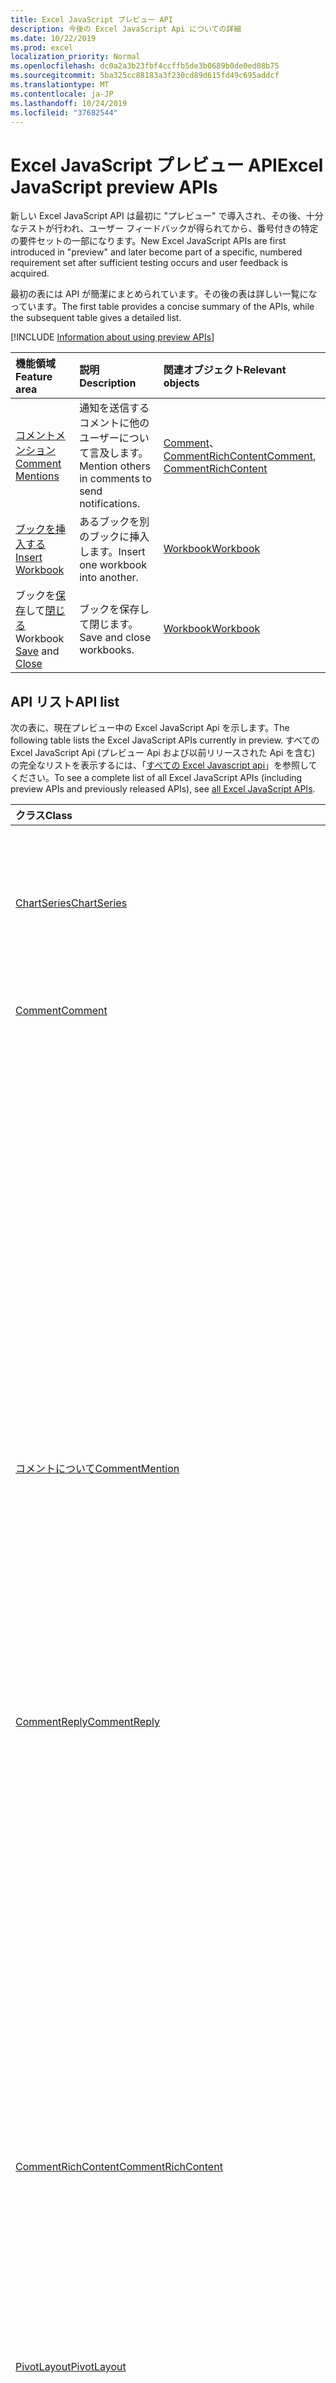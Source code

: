 ```yaml
---
title: Excel JavaScript プレビュー API
description: 今後の Excel JavaScript Api についての詳細
ms.date: 10/22/2019
ms.prod: excel
localization_priority: Normal
ms.openlocfilehash: dc0a2a3b23fbf4ccffb5de3b0689b0de0ed08b75
ms.sourcegitcommit: 5ba325cc88183a3f230cd89d615fd49c695addcf
ms.translationtype: MT
ms.contentlocale: ja-JP
ms.lasthandoff: 10/24/2019
ms.locfileid: "37682544"
---
```

# <a name="excel-javascript-preview-apis"></a><span data-ttu-id="63a89-103">Excel JavaScript プレビュー API</span><span class="sxs-lookup"><span data-stu-id="63a89-103">Excel JavaScript preview APIs</span></span>

<span data-ttu-id="63a89-104">新しい Excel JavaScript API は最初に "プレビュー" で導入され、その後、十分なテストが行われ、ユーザー フィードバックが得られてから、番号付きの特定の要件セットの一部になります。</span><span class="sxs-lookup"><span data-stu-id="63a89-104">New Excel JavaScript APIs are first introduced in "preview" and later become part of a specific, numbered requirement set after sufficient testing occurs and user feedback is acquired.</span></span>

<span data-ttu-id="63a89-105">最初の表には API が簡潔にまとめられています。その後の表は詳しい一覧になっています。</span><span class="sxs-lookup"><span data-stu-id="63a89-105">The first table provides a concise summary of the APIs, while the subsequent table gives a detailed list.</span></span>

[!INCLUDE [Information about using preview APIs](../../includes/using-preview-apis-host.md)]

| <span data-ttu-id="63a89-106">機能領域</span><span class="sxs-lookup"><span data-stu-id="63a89-106">Feature area</span></span> | <span data-ttu-id="63a89-107">説明</span><span class="sxs-lookup"><span data-stu-id="63a89-107">Description</span></span> | <span data-ttu-id="63a89-108">関連オブジェクト</span><span class="sxs-lookup"><span data-stu-id="63a89-108">Relevant objects</span></span> |
|:--- |:--- |:--- |
| [<span data-ttu-id="63a89-109">コメントメンション</span><span class="sxs-lookup"><span data-stu-id="63a89-109">Comment Mentions</span></span>](../../excel/excel-add-ins-comments.md#mentions-preview) | <span data-ttu-id="63a89-110">通知を送信するコメントに他のユーザーについて言及します。</span><span class="sxs-lookup"><span data-stu-id="63a89-110">Mention others in comments to send notifications.</span></span> | <span data-ttu-id="63a89-111">[Comment](/javascript/api/excel/excel.comment)、 [CommentRichContent](/javascript/api/excel/excel.commentrichcontent)</span><span class="sxs-lookup"><span data-stu-id="63a89-111">[Comment](/javascript/api/excel/excel.comment), [CommentRichContent](/javascript/api/excel/excel.commentrichcontent)</span></span> |
| [<span data-ttu-id="63a89-112">ブックを挿入する</span><span class="sxs-lookup"><span data-stu-id="63a89-112">Insert Workbook</span></span>](../../excel/excel-add-ins-workbooks.md#insert-a-copy-of-an-existing-workbook-into-the-current-one-preview) | <span data-ttu-id="63a89-113">あるブックを別のブックに挿入します。</span><span class="sxs-lookup"><span data-stu-id="63a89-113">Insert one workbook into another.</span></span>  | [<span data-ttu-id="63a89-114">Workbook</span><span class="sxs-lookup"><span data-stu-id="63a89-114">Workbook</span></span>](/javascript/api/excel/excel.worksheetcollection) |
| <span data-ttu-id="63a89-115">ブックを[保存](../../excel/excel-add-ins-workbooks.md#save-the-workbook-preview)して[閉じる](../../excel/excel-add-ins-workbooks.md#close-the-workbook-preview)</span><span class="sxs-lookup"><span data-stu-id="63a89-115">Workbook [Save](../../excel/excel-add-ins-workbooks.md#save-the-workbook-preview) and [Close](../../excel/excel-add-ins-workbooks.md#close-the-workbook-preview)</span></span> | <span data-ttu-id="63a89-116">ブックを保存して閉じます。</span><span class="sxs-lookup"><span data-stu-id="63a89-116">Save and close workbooks.</span></span>  | [<span data-ttu-id="63a89-117">Workbook</span><span class="sxs-lookup"><span data-stu-id="63a89-117">Workbook</span></span>](/javascript/api/excel/excel.workbook) |

## <a name="api-list"></a><span data-ttu-id="63a89-118">API リスト</span><span class="sxs-lookup"><span data-stu-id="63a89-118">API list</span></span>

<span data-ttu-id="63a89-119">次の表に、現在プレビュー中の Excel JavaScript Api を示します。</span><span class="sxs-lookup"><span data-stu-id="63a89-119">The following table lists the Excel JavaScript APIs currently in preview.</span></span> <span data-ttu-id="63a89-120">すべての Excel JavaScript Api (プレビュー Api および以前リリースされた Api を含む) の完全なリストを表示するには、「[すべての Excel Javascript api](/javascript/api/excel?view=excel-js-preview)」を参照してください。</span><span class="sxs-lookup"><span data-stu-id="63a89-120">To see a complete list of all Excel JavaScript APIs (including preview APIs and previously released APIs), see [all Excel JavaScript APIs](/javascript/api/excel?view=excel-js-preview).</span></span>

| <span data-ttu-id="63a89-121">クラス</span><span class="sxs-lookup"><span data-stu-id="63a89-121">Class</span></span> | <span data-ttu-id="63a89-122">フィールド</span><span class="sxs-lookup"><span data-stu-id="63a89-122">Fields</span></span> | <span data-ttu-id="63a89-123">説明</span><span class="sxs-lookup"><span data-stu-id="63a89-123">Description</span></span> |
|:---|:---|:---|
|[<span data-ttu-id="63a89-124">ChartSeries</span><span class="sxs-lookup"><span data-stu-id="63a89-124">ChartSeries</span></span>](/javascript/api/excel/excel.chartseries)|[<span data-ttu-id="63a89-125">getDimensionValues (dimension: Excel. ChartSeriesDimension)</span><span class="sxs-lookup"><span data-stu-id="63a89-125">getDimensionValues(dimension: Excel.ChartSeriesDimension)</span></span>](/javascript/api/excel/excel.chartseries#getdimensionvalues-dimension-)|<span data-ttu-id="63a89-126">グラフの系列の1つの次元から値を取得します。</span><span class="sxs-lookup"><span data-stu-id="63a89-126">Gets the values from a single dimension of the chart series.</span></span> <span data-ttu-id="63a89-127">指定できるのは、指定された次元と、グラフ系列に対するデータのマッピング方法によって異なります。</span><span class="sxs-lookup"><span data-stu-id="63a89-127">These could be either category values or data values, depending on the dimension specified and how the data is mapped for the chart series.</span></span>|
|[<span data-ttu-id="63a89-128">Comment</span><span class="sxs-lookup"><span data-stu-id="63a89-128">Comment</span></span>](/javascript/api/excel/excel.comment)|[<span data-ttu-id="63a89-129">mentions</span><span class="sxs-lookup"><span data-stu-id="63a89-129">mentions</span></span>](/javascript/api/excel/excel.comment#mentions)|<span data-ttu-id="63a89-130">コメントに記載されているエンティティ (人物など) を取得します。</span><span class="sxs-lookup"><span data-stu-id="63a89-130">Gets the entities (e.g. people) that are mentioned in comments.</span></span>|
||[<span data-ttu-id="63a89-131">richContent</span><span class="sxs-lookup"><span data-stu-id="63a89-131">richContent</span></span>](/javascript/api/excel/excel.comment#richcontent)|<span data-ttu-id="63a89-132">リッチコメントの内容 (コメントに含まれるメンションなど) を取得します。</span><span class="sxs-lookup"><span data-stu-id="63a89-132">Gets the rich comment content (e.g. mentions in comments).</span></span> <span data-ttu-id="63a89-133">この文字列は、エンドユーザーに表示されることを意図したものではありません。</span><span class="sxs-lookup"><span data-stu-id="63a89-133">This string is not meant to be displayed to end-users.</span></span> <span data-ttu-id="63a89-134">アドインでは、リッチコメントコンテンツを解析するためにのみ使用する必要があります。</span><span class="sxs-lookup"><span data-stu-id="63a89-134">Your add-in should only use this to parse rich comment content.</span></span>|
||[<span data-ttu-id="63a89-135">解析</span><span class="sxs-lookup"><span data-stu-id="63a89-135">resolved</span></span>](/javascript/api/excel/excel.comment#resolved)|<span data-ttu-id="63a89-136">コメントスレッドの状態を取得または設定します。</span><span class="sxs-lookup"><span data-stu-id="63a89-136">Gets or sets the comment thread status.</span></span> <span data-ttu-id="63a89-137">値 "true" は、コメントスレッドが解決された状態であることを意味します。</span><span class="sxs-lookup"><span data-stu-id="63a89-137">A value of "true" means the comment thread is in the resolved state.</span></span>|
||[<span data-ttu-id="63a89-138">updateMentions (contentWithMentions ション: CommentRichContent)</span><span class="sxs-lookup"><span data-stu-id="63a89-138">updateMentions(contentWithMentions: Excel.CommentRichContent)</span></span>](/javascript/api/excel/excel.comment#updatementions-contentwithmentions-)|<span data-ttu-id="63a89-139">特別に書式設定された文字列とメンションの一覧を使用して、コメントの内容を更新します。</span><span class="sxs-lookup"><span data-stu-id="63a89-139">Updates the comment content with a specially formatted string and a list of mentions.</span></span>|
|[<span data-ttu-id="63a89-140">コメントについて</span><span class="sxs-lookup"><span data-stu-id="63a89-140">CommentMention</span></span>](/javascript/api/excel/excel.commentmention)|[<span data-ttu-id="63a89-141">email</span><span class="sxs-lookup"><span data-stu-id="63a89-141">email</span></span>](/javascript/api/excel/excel.commentmention#email)|<span data-ttu-id="63a89-142">コメントで言及されているエンティティの電子メールアドレスを取得または設定します。</span><span class="sxs-lookup"><span data-stu-id="63a89-142">Gets or sets the email address of the entity that is mentioned in comment.</span></span>|
||[<span data-ttu-id="63a89-143">id</span><span class="sxs-lookup"><span data-stu-id="63a89-143">id</span></span>](/javascript/api/excel/excel.commentmention#id)|<span data-ttu-id="63a89-144">エンティティの id を取得または設定します。</span><span class="sxs-lookup"><span data-stu-id="63a89-144">Gets or sets the id of the entity.</span></span> <span data-ttu-id="63a89-145">これは、の`CommentRichContent.richContent`id 情報に合わせて配置されます。</span><span class="sxs-lookup"><span data-stu-id="63a89-145">This is aligned with the id information in `CommentRichContent.richContent`.</span></span>|
||[<span data-ttu-id="63a89-146">name</span><span class="sxs-lookup"><span data-stu-id="63a89-146">name</span></span>](/javascript/api/excel/excel.commentmention#name)|<span data-ttu-id="63a89-147">コメントで言及されているエンティティの名前を取得または設定します。</span><span class="sxs-lookup"><span data-stu-id="63a89-147">Gets or sets the name of the entity that is mentioned in comment.</span></span>|
|[<span data-ttu-id="63a89-148">CommentReply</span><span class="sxs-lookup"><span data-stu-id="63a89-148">CommentReply</span></span>](/javascript/api/excel/excel.commentreply)|[<span data-ttu-id="63a89-149">mentions</span><span class="sxs-lookup"><span data-stu-id="63a89-149">mentions</span></span>](/javascript/api/excel/excel.commentreply#mentions)|<span data-ttu-id="63a89-150">コメントに記載されているエンティティ (人物など) を取得します。</span><span class="sxs-lookup"><span data-stu-id="63a89-150">Gets the entities (e.g. people) that are mentioned in comments.</span></span>|
||[<span data-ttu-id="63a89-151">解析</span><span class="sxs-lookup"><span data-stu-id="63a89-151">resolved</span></span>](/javascript/api/excel/excel.commentreply#resolved)|<span data-ttu-id="63a89-152">コメントの返信状態を取得または設定します。</span><span class="sxs-lookup"><span data-stu-id="63a89-152">Gets or sets the comment reply status.</span></span> <span data-ttu-id="63a89-153">値 "true" は、コメント応答が解決された状態であることを意味します。</span><span class="sxs-lookup"><span data-stu-id="63a89-153">A value of "true" means the comment reply is in the resolved state.</span></span>|
||[<span data-ttu-id="63a89-154">richContent</span><span class="sxs-lookup"><span data-stu-id="63a89-154">richContent</span></span>](/javascript/api/excel/excel.commentreply#richcontent)|<span data-ttu-id="63a89-155">リッチコメントの内容 (コメントに含まれるメンションなど) を取得します。</span><span class="sxs-lookup"><span data-stu-id="63a89-155">Gets the rich comment content (e.g. mentions in comments).</span></span> <span data-ttu-id="63a89-156">この文字列は、エンドユーザーに表示されることを意図したものではありません。</span><span class="sxs-lookup"><span data-stu-id="63a89-156">This string is not meant to be displayed to end-users.</span></span> <span data-ttu-id="63a89-157">アドインでは、リッチコメントコンテンツを解析するためにのみ使用する必要があります。</span><span class="sxs-lookup"><span data-stu-id="63a89-157">Your add-in should only use this to parse rich comment content.</span></span>|
||[<span data-ttu-id="63a89-158">updateMentions (contentWithMentions ション: CommentRichContent)</span><span class="sxs-lookup"><span data-stu-id="63a89-158">updateMentions(contentWithMentions: Excel.CommentRichContent)</span></span>](/javascript/api/excel/excel.commentreply#updatementions-contentwithmentions-)|<span data-ttu-id="63a89-159">特別に書式設定された文字列とメンションの一覧を使用して、コメントの内容を更新します。</span><span class="sxs-lookup"><span data-stu-id="63a89-159">Updates the comment content with a specially formatted string and a list of mentions.</span></span>|
|[<span data-ttu-id="63a89-160">CommentRichContent</span><span class="sxs-lookup"><span data-stu-id="63a89-160">CommentRichContent</span></span>](/javascript/api/excel/excel.commentrichcontent)|[<span data-ttu-id="63a89-161">mentions</span><span class="sxs-lookup"><span data-stu-id="63a89-161">mentions</span></span>](/javascript/api/excel/excel.commentrichcontent#mentions)|<span data-ttu-id="63a89-162">コメント内で記述されているすべてのエンティティ (人物など) を含む配列。</span><span class="sxs-lookup"><span data-stu-id="63a89-162">An array containing all the entities (e.g. people) mentioned within the comment.</span></span>|
||[<span data-ttu-id="63a89-163">richContent</span><span class="sxs-lookup"><span data-stu-id="63a89-163">richContent</span></span>](/javascript/api/excel/excel.commentrichcontent#richcontent)||
|[<span data-ttu-id="63a89-164">PivotLayout</span><span class="sxs-lookup"><span data-stu-id="63a89-164">PivotLayout</span></span>](/javascript/api/excel/excel.pivotlayout)|[<span data-ttu-id="63a89-165">getCell(dataHierarchy: DataPivotHierarchy \| string, rowItems: Array<PivotItem \| string>, columnItems: Array<PivotItem \| string>)</span><span class="sxs-lookup"><span data-stu-id="63a89-165">getCell(dataHierarchy: DataPivotHierarchy \| string, rowItems: Array<PivotItem \| string>, columnItems: Array<PivotItem \| string>)</span></span>](/javascript/api/excel/excel.pivotlayout#getcell-datahierarchy--rowitems--columnitems-)|<span data-ttu-id="63a89-166">データ階層と、それぞれの階層の行および列の項目に基づいて、ピボットテーブル内の一意のセルを取得します。 </span><span class="sxs-lookup"><span data-stu-id="63a89-166">Gets a unique cell in the PivotTable based on a data hierarchy and the row and column items of their respective hierarchies.</span></span> <span data-ttu-id="63a89-167">返されるセルは、指定した階層のデータが含まれる、指定された行と列の交差部分です。 </span><span class="sxs-lookup"><span data-stu-id="63a89-167">The returned cell is the intersection of the given row and column that contains the data from the given hierarchy.</span></span> <span data-ttu-id="63a89-168">このメソッドは、特定のセルでの getPivotItems および getDataHierarchy の呼び出しを逆にしたものです。</span><span class="sxs-lookup"><span data-stu-id="63a89-168">This method is the inverse of calling getPivotItems and getDataHierarchy on a particular cell.</span></span>|
|[<span data-ttu-id="63a89-169">Range</span><span class="sxs-lookup"><span data-stu-id="63a89-169">Range</span></span>](/javascript/api/excel/excel.range)|[<span data-ttu-id="63a89-170">getSpillParent()</span><span class="sxs-lookup"><span data-stu-id="63a89-170">getSpillParent()</span></span>](/javascript/api/excel/excel.range#getspillparent--)|<span data-ttu-id="63a89-171">スピルするセルのアンカー セルを含む範囲オブジェクトを取得します。</span><span class="sxs-lookup"><span data-stu-id="63a89-171">Gets the range object containing the anchor cell for a cell getting spilled into.</span></span> <span data-ttu-id="63a89-172">複数のセルを含む範囲に適用される場合は失敗します。</span><span class="sxs-lookup"><span data-stu-id="63a89-172">Fails if applied to a range with more than one cell.</span></span> <span data-ttu-id="63a89-173">読み取り専用です。</span><span class="sxs-lookup"><span data-stu-id="63a89-173">Read-only.</span></span>|
||[<span data-ttu-id="63a89-174">getSpillParentOrNullObject()</span><span class="sxs-lookup"><span data-stu-id="63a89-174">getSpillParentOrNullObject()</span></span>](/javascript/api/excel/excel.range#getspillparentornullobject--)|<span data-ttu-id="63a89-175">スピルするセルのアンカー セルを含む範囲オブジェクトを取得します。</span><span class="sxs-lookup"><span data-stu-id="63a89-175">Gets the range object containing the anchor cell for a cell getting spilled into.</span></span> <span data-ttu-id="63a89-176">読み取り専用です。</span><span class="sxs-lookup"><span data-stu-id="63a89-176">Read-only.</span></span>|
||[<span data-ttu-id="63a89-177">getSpillingToRange()</span><span class="sxs-lookup"><span data-stu-id="63a89-177">getSpillingToRange()</span></span>](/javascript/api/excel/excel.range#getspillingtorange--)|<span data-ttu-id="63a89-178">アンカー セルで呼び出されたとき、スピル範囲を含む範囲オブジェクトを取得します。</span><span class="sxs-lookup"><span data-stu-id="63a89-178">Gets the range object containing the spill range when called on an anchor cell.</span></span> <span data-ttu-id="63a89-179">複数のセルを含む範囲に適用される場合は失敗します。</span><span class="sxs-lookup"><span data-stu-id="63a89-179">Fails if applied to a range with more than one cell.</span></span> <span data-ttu-id="63a89-180">読み取り専用です。</span><span class="sxs-lookup"><span data-stu-id="63a89-180">Read-only.</span></span>|
||[<span data-ttu-id="63a89-181">getSpillingToRangeOrNullObject()</span><span class="sxs-lookup"><span data-stu-id="63a89-181">getSpillingToRangeOrNullObject()</span></span>](/javascript/api/excel/excel.range#getspillingtorangeornullobject--)|<span data-ttu-id="63a89-182">アンカー セルで呼び出されたとき、スピル範囲を含む範囲オブジェクトを取得します。</span><span class="sxs-lookup"><span data-stu-id="63a89-182">Gets the range object containing the spill range when called on an anchor cell.</span></span> <span data-ttu-id="63a89-183">読み取り専用です。</span><span class="sxs-lookup"><span data-stu-id="63a89-183">Read-only.</span></span>|
||[<span data-ttu-id="63a89-184">hasSpill</span><span class="sxs-lookup"><span data-stu-id="63a89-184">hasSpill</span></span>](/javascript/api/excel/excel.range#hasspill)|<span data-ttu-id="63a89-185">すべてのセルにスピル ボーダーがあるかどうかを表します。</span><span class="sxs-lookup"><span data-stu-id="63a89-185">Represents if all cells have a spill border.</span></span>|
||[<span data-ttu-id="63a89-186">savedAsArray</span><span class="sxs-lookup"><span data-stu-id="63a89-186">savedAsArray</span></span>](/javascript/api/excel/excel.range#savedasarray)|<span data-ttu-id="63a89-187">すべてのセルが配列数式として保存されるかどうかを表します。</span><span class="sxs-lookup"><span data-stu-id="63a89-187">Represents if ALL the cells would be saved as an array formula.</span></span>|
|[<span data-ttu-id="63a89-188">RangeFormat</span><span class="sxs-lookup"><span data-stu-id="63a89-188">RangeFormat</span></span>](/javascript/api/excel/excel.rangeformat)|[<span data-ttu-id="63a89-189">adjustIndent (金額: 数値)</span><span class="sxs-lookup"><span data-stu-id="63a89-189">adjustIndent(amount: number)</span></span>](/javascript/api/excel/excel.rangeformat#adjustindent-amount-)|<span data-ttu-id="63a89-190">範囲の書式のインデントを調整します。</span><span class="sxs-lookup"><span data-stu-id="63a89-190">Adjusts the indentation of the range formatting.</span></span> <span data-ttu-id="63a89-191">インデントの値の範囲は 0 ~ 250 です。</span><span class="sxs-lookup"><span data-stu-id="63a89-191">The indent value ranges from 0 to 250.</span></span>|
|[<span data-ttu-id="63a89-192">ShapeCollection</span><span class="sxs-lookup"><span data-stu-id="63a89-192">ShapeCollection</span></span>](/javascript/api/excel/excel.shapecollection)|[<span data-ttu-id="63a89-193">addSvg(xml: string)</span><span class="sxs-lookup"><span data-stu-id="63a89-193">addSvg(xml: string)</span></span>](/javascript/api/excel/excel.shapecollection#addsvg-xml-)|<span data-ttu-id="63a89-194">XML 文字列からスケーラブルなベクター グラフィックス (SVG) を作成し、それをワークシートに追加します。</span><span class="sxs-lookup"><span data-stu-id="63a89-194">Creates a scalable vector graphic (SVG) from an XML string and adds it to the worksheet.</span></span> <span data-ttu-id="63a89-195">新しい画像を表す Shape オブジェクトを返します。</span><span class="sxs-lookup"><span data-stu-id="63a89-195">Returns a Shape object that represents the new image.</span></span>|
|[<span data-ttu-id="63a89-196">Slicer</span><span class="sxs-lookup"><span data-stu-id="63a89-196">Slicer</span></span>](/javascript/api/excel/excel.slicer)|[<span data-ttu-id="63a89-197">nameInFormula</span><span class="sxs-lookup"><span data-stu-id="63a89-197">nameInFormula</span></span>](/javascript/api/excel/excel.slicer#nameinformula)|<span data-ttu-id="63a89-198">数式で使用するスライサーの名前を表します。</span><span class="sxs-lookup"><span data-stu-id="63a89-198">Represents the slicer name used in the formula.</span></span>|
|[<span data-ttu-id="63a89-199">Table</span><span class="sxs-lookup"><span data-stu-id="63a89-199">Table</span></span>](/javascript/api/excel/excel.table)|[<span data-ttu-id="63a89-200">clearStyle()</span><span class="sxs-lookup"><span data-stu-id="63a89-200">clearStyle()</span></span>](/javascript/api/excel/excel.table#clearstyle--)|<span data-ttu-id="63a89-201">既定のテーブル スタイルを使用するようにテーブルを変更します。</span><span class="sxs-lookup"><span data-stu-id="63a89-201">Changes the table to use the default table style.</span></span>|
||[<span data-ttu-id="63a89-202">onFiltered</span><span class="sxs-lookup"><span data-stu-id="63a89-202">onFiltered</span></span>](/javascript/api/excel/excel.table#onfiltered)|<span data-ttu-id="63a89-203">フィルターが特定のテーブルに適用されたときに発生します。</span><span class="sxs-lookup"><span data-stu-id="63a89-203">Occurs when filter is applied on a specific table.</span></span>|
|[<span data-ttu-id="63a89-204">TableCollection</span><span class="sxs-lookup"><span data-stu-id="63a89-204">TableCollection</span></span>](/javascript/api/excel/excel.tablecollection)|[<span data-ttu-id="63a89-205">onFiltered</span><span class="sxs-lookup"><span data-stu-id="63a89-205">onFiltered</span></span>](/javascript/api/excel/excel.tablecollection#onfiltered)|<span data-ttu-id="63a89-206">ブックまたはワークシートのテーブルにフィルターが適用されたときに発生します。</span><span class="sxs-lookup"><span data-stu-id="63a89-206">Occurs when filter is applied on any table in a workbook, or a worksheet.</span></span>|
|[<span data-ttu-id="63a89-207">TableFilteredEventArgs</span><span class="sxs-lookup"><span data-stu-id="63a89-207">TableFilteredEventArgs</span></span>](/javascript/api/excel/excel.tablefilteredeventargs)|[<span data-ttu-id="63a89-208">tableId</span><span class="sxs-lookup"><span data-stu-id="63a89-208">tableId</span></span>](/javascript/api/excel/excel.tablefilteredeventargs#tableid)|<span data-ttu-id="63a89-209">フィルターが適用されているテーブルの id を表します。</span><span class="sxs-lookup"><span data-stu-id="63a89-209">Represents the id of the table in which the filter is applied.</span></span>|
||[<span data-ttu-id="63a89-210">type</span><span class="sxs-lookup"><span data-stu-id="63a89-210">type</span></span>](/javascript/api/excel/excel.tablefilteredeventargs#type)|<span data-ttu-id="63a89-211">イベントの種類を表します。</span><span class="sxs-lookup"><span data-stu-id="63a89-211">Represents the type of the event.</span></span> <span data-ttu-id="63a89-212">詳細については、Excel.EventType をご覧ください。</span><span class="sxs-lookup"><span data-stu-id="63a89-212">See Excel.EventType for details.</span></span>|
||[<span data-ttu-id="63a89-213">worksheetId</span><span class="sxs-lookup"><span data-stu-id="63a89-213">worksheetId</span></span>](/javascript/api/excel/excel.tablefilteredeventargs#worksheetid)|<span data-ttu-id="63a89-214">テーブルが含まれるワークシートの ID を表します。</span><span class="sxs-lookup"><span data-stu-id="63a89-214">Represents the id of the worksheet which contains the table.</span></span>|
|[<span data-ttu-id="63a89-215">Workbook</span><span class="sxs-lookup"><span data-stu-id="63a89-215">Workbook</span></span>](/javascript/api/excel/excel.workbook)|[<span data-ttu-id="63a89-216">close(closeBehavior?: Excel.CloseBehavior)</span><span class="sxs-lookup"><span data-stu-id="63a89-216">close(closeBehavior?: Excel.CloseBehavior)</span></span>](/javascript/api/excel/excel.workbook#close-closebehavior-)|<span data-ttu-id="63a89-217">現在のブックを閉じます。</span><span class="sxs-lookup"><span data-stu-id="63a89-217">Close current workbook.</span></span>|
||[<span data-ttu-id="63a89-218">save(saveBehavior?: Excel.SaveBehavior)</span><span class="sxs-lookup"><span data-stu-id="63a89-218">save(saveBehavior?: Excel.SaveBehavior)</span></span>](/javascript/api/excel/excel.workbook#save-savebehavior-)|<span data-ttu-id="63a89-219">現在のブックを保存します。</span><span class="sxs-lookup"><span data-stu-id="63a89-219">Save current workbook.</span></span>|
||[<span data-ttu-id="63a89-220">use1904DateSystem</span><span class="sxs-lookup"><span data-stu-id="63a89-220">use1904DateSystem</span></span>](/javascript/api/excel/excel.workbook#use1904datesystem)|<span data-ttu-id="63a89-221">ブックの日付を 1904 年から計算する場合、true となります。</span><span class="sxs-lookup"><span data-stu-id="63a89-221">True if the workbook uses the 1904 date system.</span></span>|
|[<span data-ttu-id="63a89-222">Worksheet</span><span class="sxs-lookup"><span data-stu-id="63a89-222">Worksheet</span></span>](/javascript/api/excel/excel.worksheet)|[<span data-ttu-id="63a89-223">onFiltered</span><span class="sxs-lookup"><span data-stu-id="63a89-223">onFiltered</span></span>](/javascript/api/excel/excel.worksheet#onfiltered)|<span data-ttu-id="63a89-224">フィルターが特定のワークシートに適用されたときに発生します。</span><span class="sxs-lookup"><span data-stu-id="63a89-224">Occurs when filter is applied on a specific worksheet.</span></span>|
||[<span data-ttu-id="63a89-225">onRowHiddenChanged</span><span class="sxs-lookup"><span data-stu-id="63a89-225">onRowHiddenChanged</span></span>](/javascript/api/excel/excel.worksheet#onrowhiddenchanged)|<span data-ttu-id="63a89-226">特定のワークシートで、1つまたは複数の行の非表示の状態が変更されたときに発生します。</span><span class="sxs-lookup"><span data-stu-id="63a89-226">Occurs when the hidden state of one or more rows has changed on a specific worksheet.</span></span>|
|[<span data-ttu-id="63a89-227">WorksheetCollection</span><span class="sxs-lookup"><span data-stu-id="63a89-227">WorksheetCollection</span></span>](/javascript/api/excel/excel.worksheetcollection)|<span data-ttu-id="63a89-228">[addFromBase64(base64File: string, sheetNamesToInsert?: string[], positionType?: Excel.WorksheetPositionType, relativeTo?: Worksheet \| string)](/javascript/api/excel/excel.worksheetcollection#addfrombase64-base64file--sheetnamestoinsert--positiontype--relativeto-)</span><span class="sxs-lookup"><span data-stu-id="63a89-228">[addFromBase64(base64File: string, sheetNamesToInsert?: string[], positionType?: Excel.WorksheetPositionType, relativeTo?: Worksheet \| string)](/javascript/api/excel/excel.worksheetcollection#addfrombase64-base64file--sheetnamestoinsert--positiontype--relativeto-)</span></span>|<span data-ttu-id="63a89-229">あるブックの指定されたワークシートを現在のブックに挿入します。</span><span class="sxs-lookup"><span data-stu-id="63a89-229">Inserts the specified worksheets of a workbook into the current workbook.</span></span>|
||[<span data-ttu-id="63a89-230">onFiltered</span><span class="sxs-lookup"><span data-stu-id="63a89-230">onFiltered</span></span>](/javascript/api/excel/excel.worksheetcollection#onfiltered)|<span data-ttu-id="63a89-231">ブック内でワークシートのフィルターが適用されたときに発生します。</span><span class="sxs-lookup"><span data-stu-id="63a89-231">Occurs when any worksheet's filter is applied in the workbook.</span></span>|
||[<span data-ttu-id="63a89-232">onRowHiddenChanged</span><span class="sxs-lookup"><span data-stu-id="63a89-232">onRowHiddenChanged</span></span>](/javascript/api/excel/excel.worksheetcollection#onrowhiddenchanged)|<span data-ttu-id="63a89-233">特定のワークシートで、1つまたは複数の行の非表示の状態が変更されたときに発生します。</span><span class="sxs-lookup"><span data-stu-id="63a89-233">Occurs when the hidden state of one or more rows has changed on a specific worksheet.</span></span>|
|[<span data-ttu-id="63a89-234">WorksheetFilteredEventArgs</span><span class="sxs-lookup"><span data-stu-id="63a89-234">WorksheetFilteredEventArgs</span></span>](/javascript/api/excel/excel.worksheetfilteredeventargs)|[<span data-ttu-id="63a89-235">type</span><span class="sxs-lookup"><span data-stu-id="63a89-235">type</span></span>](/javascript/api/excel/excel.worksheetfilteredeventargs#type)|<span data-ttu-id="63a89-236">イベントの種類を表します。</span><span class="sxs-lookup"><span data-stu-id="63a89-236">Represents the type of the event.</span></span> <span data-ttu-id="63a89-237">詳細については、Excel.EventType をご覧ください。</span><span class="sxs-lookup"><span data-stu-id="63a89-237">See Excel.EventType for details.</span></span>|
||[<span data-ttu-id="63a89-238">worksheetId</span><span class="sxs-lookup"><span data-stu-id="63a89-238">worksheetId</span></span>](/javascript/api/excel/excel.worksheetfilteredeventargs#worksheetid)|<span data-ttu-id="63a89-239">フィルターが適用されたワークシートの ID を表します。</span><span class="sxs-lookup"><span data-stu-id="63a89-239">Represents the id of the worksheet in which the filter is applied.</span></span>|
|[<span data-ttu-id="63a89-240">WorksheetRowHiddenChangedEventArgs</span><span class="sxs-lookup"><span data-stu-id="63a89-240">WorksheetRowHiddenChangedEventArgs</span></span>](/javascript/api/excel/excel.worksheetrowhiddenchangedeventargs)|[<span data-ttu-id="63a89-241">address</span><span class="sxs-lookup"><span data-stu-id="63a89-241">address</span></span>](/javascript/api/excel/excel.worksheetrowhiddenchangedeventargs#address)|<span data-ttu-id="63a89-242">特定のワークシートで変更されたエリアを表す範囲のアドレスを取得します。</span><span class="sxs-lookup"><span data-stu-id="63a89-242">Gets the range address that represents the changed area of a specific worksheet.</span></span>|
||[<span data-ttu-id="63a89-243">changeType</span><span class="sxs-lookup"><span data-stu-id="63a89-243">changeType</span></span>](/javascript/api/excel/excel.worksheetrowhiddenchangedeventargs#changetype)|<span data-ttu-id="63a89-244">イベントがトリガーされた方法を表す変更の種類を取得します。</span><span class="sxs-lookup"><span data-stu-id="63a89-244">Gets the type of change that represents how the event was triggered.</span></span> <span data-ttu-id="63a89-245">詳細は「`Excel.RowHiddenChangeType`」をご覧ください。</span><span class="sxs-lookup"><span data-stu-id="63a89-245">See `Excel.RowHiddenChangeType` for details.</span></span>|
||[<span data-ttu-id="63a89-246">source</span><span class="sxs-lookup"><span data-stu-id="63a89-246">source</span></span>](/javascript/api/excel/excel.worksheetrowhiddenchangedeventargs#source)|<span data-ttu-id="63a89-247">イベントのソースを取得します。</span><span class="sxs-lookup"><span data-stu-id="63a89-247">Gets the source of the event.</span></span> <span data-ttu-id="63a89-248">詳細については、Excel.EventSource をご覧ください。</span><span class="sxs-lookup"><span data-stu-id="63a89-248">See Excel.EventSource for details.</span></span>|
||[<span data-ttu-id="63a89-249">type</span><span class="sxs-lookup"><span data-stu-id="63a89-249">type</span></span>](/javascript/api/excel/excel.worksheetrowhiddenchangedeventargs#type)|<span data-ttu-id="63a89-250">イベントの種類を取得します。</span><span class="sxs-lookup"><span data-stu-id="63a89-250">Gets the type of the event.</span></span> <span data-ttu-id="63a89-251">詳細については、Excel.EventType をご覧ください。</span><span class="sxs-lookup"><span data-stu-id="63a89-251">See Excel.EventType for details.</span></span>|
||[<span data-ttu-id="63a89-252">worksheetId</span><span class="sxs-lookup"><span data-stu-id="63a89-252">worksheetId</span></span>](/javascript/api/excel/excel.worksheetrowhiddenchangedeventargs#worksheetid)|<span data-ttu-id="63a89-253">データが変更されたワークシートの ID を取得します。</span><span class="sxs-lookup"><span data-stu-id="63a89-253">Gets the id of the worksheet in which the data changed.</span></span>|

## <a name="see-also"></a><span data-ttu-id="63a89-254">関連項目</span><span class="sxs-lookup"><span data-stu-id="63a89-254">See also</span></span>

- [<span data-ttu-id="63a89-255">Excel JavaScript API リファレンス ドキュメント</span><span class="sxs-lookup"><span data-stu-id="63a89-255">Excel JavaScript API Reference Documentation</span></span>](/javascript/api/excel?view=excel-js-preview)
- [<span data-ttu-id="63a89-256">Excel JavaScript API の要件セット</span><span class="sxs-lookup"><span data-stu-id="63a89-256">Excel JavaScript API requirement sets</span></span>](./excel-api-requirement-sets.md)

